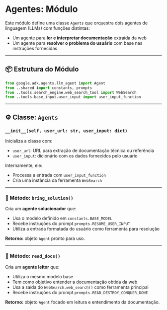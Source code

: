 # Agentes: Módulo

Este módulo define uma classe `Agents` que orquestra dois agentes de linguagem (LLMs) com funções distintas:

- Um agente para **ler e interpretar documentação** extraída da web
- Um agente para **resolver o problema do usuário** com base nas instruções fornecidas

---

## 📦 Estrutura do Módulo

```python
from google.adk.agents.llm_agent import Agent
from ..shared import constants, prompts
from ..tools.search_engine.web_search_tool import WebSearch
from ..tools.base_input.user_input import user_input_function
```

---

## ⚙️ Classe: `Agents`

### `__init__(self, user_url: str, user_input: dict)`
Inicializa a classe com:

- `user_url`: URL para extração de documentação técnica ou referência
- `user_input`: dicionário com os dados fornecidos pelo usuário

Internamente, ele:
- Processa a entrada com `user_input_function`
- Cria uma instância da ferramenta `WebSearch`

---

### 🧠 Método: `bring_solution()`

Cria um **agente solucionador** que:

- Usa o modelo definido em `constants.BASE_MODEL`
- Recebe instruções do prompt `prompts.RESUME_USER_INPUT`
- Utiliza a entrada formatada do usuário como ferramenta para resolução

**Retorno:** objeto `Agent` pronto para uso.

---

### 📖 Método: `read_docs()`

Cria um **agente leitor** que:

- Utiliza o mesmo modelo base
- Tem como objetivo entender a documentação obtida da web
- Usa a saída do `WebSearch.web_search()` como ferramenta principal
- Recebe instruções do prompt `prompts.READ_DESTROY_CONQUER_DONE`

**Retorno:** objeto `Agent` focado em leitura e entendimento da documentação.